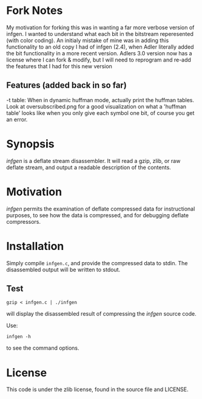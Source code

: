# Fork Notes
My motivation for forking this was in wanting a far more verbose version of infgen. I wanted to understand what each bit in the bitstream reperesented (with color coding). An initialy mistake of mine was in adding this functionality to an old copy I had of infgen (2.4), when Adler literally added the bit functionality in a more recent version. Adlers 3.0 version now has a license where I can fork & modify, but I will need to reprogram and re-add the features that I had for this new version

Features (added back in so far)
--------
-t table: When in dynamic huffman mode, actually print the huffman tables. Look at oversubscribed.png for a good visualization on what a 'huffman table' looks like when you only give each symbol one bit, of course you get an error.

# Synopsis

_infgen_ is a deflate stream disassembler. It will read a gzip, zlib, or raw
deflate stream, and output a readable description of the contents.

# Motivation

_infgen_ permits the examination of deflate compressed data for instructional
purposes, to see how the data is compressed, and for debugging deflate
compressors.

# Installation

Simply compile `infgen.c`, and provide the compressed data to stdin. The
disassembled output will be written to stdout.

## Test

    gzip < infgen.c | ./infgen

will display the disassembled result of compressing the _infgen_ source code.

Use:

    infgen -h

to see the command options.

# License

This code is under the zlib license, found in the source file and LICENSE.
